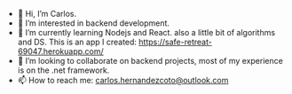 - 👋 Hi, I’m Carlos.
- 👀 I’m interested in backend development.
- 🌱 I’m currently learning Nodejs and React. also a little bit of algorithms and DS. This is an app I created: https://safe-retreat-69047.herokuapp.com/
- 💞️ I’m looking to collaborate on backend projects, most of my experience is on the .net framework.
- 📫 How to reach me: carlos.hernandezcoto@outlook.com

<!---
carloshernandezcoto/carloshernandezcoto is a ✨ special ✨ repository because its `README.md` (this file) appears on your GitHub profile.
You can click the Preview link to take a look at your changes.
--->
